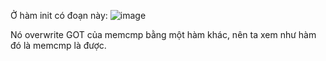 Ở hàm init có đoạn này:
![image](https://github.com/user-attachments/assets/2b3e5b28-d6a1-4025-a4b6-ee6363bde551)

Nó overwrite GOT của memcmp bằng một hàm khác, nên ta xem như hàm đó là memcmp là được.
